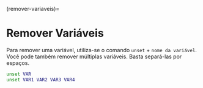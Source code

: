 (remover-variaveis)=
        
# Remover Variáveis

Para remover uma variável, utiliza-se o comando `unset` + `nome da variável`. Você pode também remover múltiplas variáveis. Basta separá-las por espaços.


```bash
unset VAR
unset VAR1 VAR2 VAR3 VAR4
```
